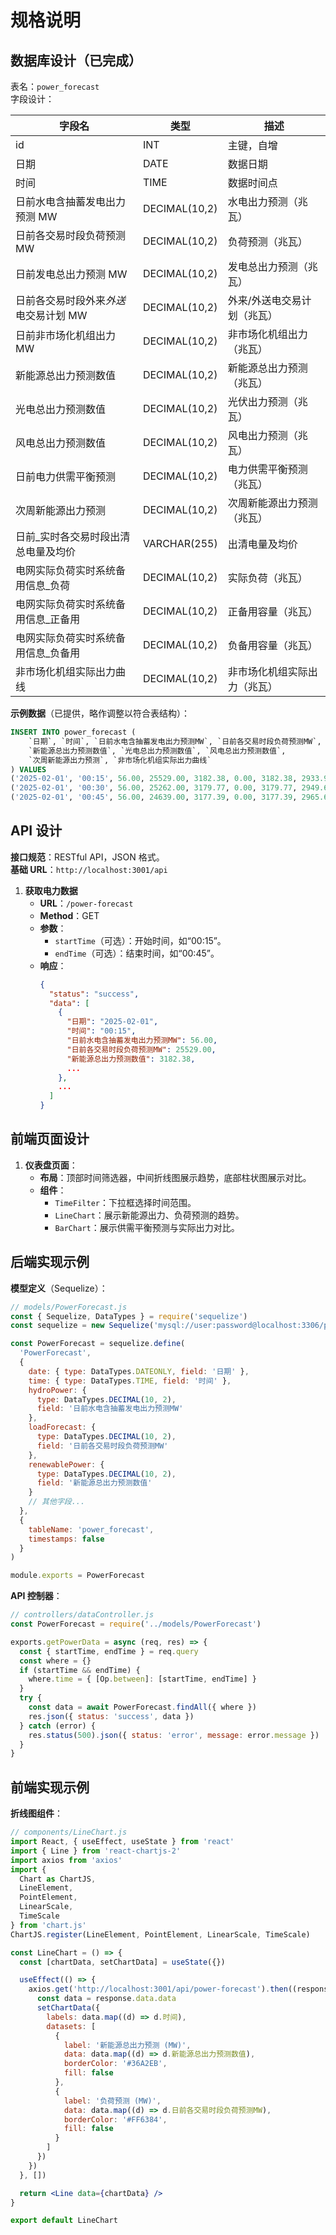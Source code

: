 # 规格说明

## 数据库设计（已完成）

表名：`power_forecast`  
字段设计：

| 字段名                                | 类型          | 描述                         |
| ------------------------------------- | ------------- | ---------------------------- |
| id                                    | INT           | 主键，自增                   |
| 日期                                  | DATE          | 数据日期                     |
| 时间                                  | TIME          | 数据时间点                   |
| 日前水电含抽蓄发电出力预测 MW         | DECIMAL(10,2) | 水电出力预测（兆瓦）         |
| 日前各交易时段负荷预测 MW             | DECIMAL(10,2) | 负荷预测（兆瓦）             |
| 日前发电总出力预测 MW                 | DECIMAL(10,2) | 发电总出力预测（兆瓦）       |
| 日前各交易时段外来*外送*电交易计划 MW | DECIMAL(10,2) | 外来/外送电交易计划（兆瓦）  |
| 日前非市场化机组出力 MW               | DECIMAL(10,2) | 非市场化机组出力（兆瓦）     |
| 新能源总出力预测数值                  | DECIMAL(10,2) | 新能源总出力预测（兆瓦）     |
| 光电总出力预测数值                    | DECIMAL(10,2) | 光伏出力预测（兆瓦）         |
| 风电总出力预测数值                    | DECIMAL(10,2) | 风电出力预测（兆瓦）         |
| 日前电力供需平衡预测                  | DECIMAL(10,2) | 电力供需平衡预测（兆瓦）     |
| 次周新能源出力预测                    | DECIMAL(10,2) | 次周新能源出力预测（兆瓦）   |
| 日前\_实时各交易时段出清总电量及均价  | VARCHAR(255)  | 出清电量及均价               |
| 电网实际负荷实时系统备用信息\_负荷    | DECIMAL(10,2) | 实际负荷（兆瓦）             |
| 电网实际负荷实时系统备用信息\_正备用  | DECIMAL(10,2) | 正备用容量（兆瓦）           |
| 电网实际负荷实时系统备用信息\_负备用  | DECIMAL(10,2) | 负备用容量（兆瓦）           |
| 非市场化机组实际出力曲线              | DECIMAL(10,2) | 非市场化机组实际出力（兆瓦） |

**示例数据**（已提供，略作调整以符合表结构）：

```sql
INSERT INTO power_forecast (
    `日期`, `时间`, `日前水电含抽蓄发电出力预测MW`, `日前各交易时段负荷预测MW`,
    `新能源总出力预测数值`, `光电总出力预测数值`, `风电总出力预测数值`,
    `次周新能源出力预测`, `非市场化机组实际出力曲线`
) VALUES
('2025-02-01', '00:15', 56.00, 25529.00, 3182.38, 0.00, 3182.38, 2933.93, 3714.37),
('2025-02-01', '00:30', 56.00, 25262.00, 3179.77, 0.00, 3179.77, 2949.62, 3710.86),
('2025-02-01', '00:45', 56.00, 24639.00, 3177.39, 0.00, 3177.39, 2965.65, 3712.14);
```

## API 设计

**接口规范**：RESTful API，JSON 格式。  
**基础 URL**：`http://localhost:3001/api`

1. **获取电力数据**
   - **URL**：`/power-forecast`
   - **Method**：GET
   - **参数**：
     - `startTime`（可选）：开始时间，如“00:15”。
     - `endTime`（可选）：结束时间，如“00:45”。
   - **响应**：
     ```json
     {
       "status": "success",
       "data": [
         {
           "日期": "2025-02-01",
           "时间": "00:15",
           "日前水电含抽蓄发电出力预测MW": 56.00,
           "日前各交易时段负荷预测MW": 25529.00,
           "新能源总出力预测数值": 3182.38,
           ...
         },
         ...
       ]
     }
     ```

## 前端页面设计

1. **仪表盘页面**：
   - **布局**：顶部时间筛选器，中间折线图展示趋势，底部柱状图展示对比。
   - **组件**：
     - `TimeFilter`：下拉框选择时间范围。
     - `LineChart`：展示新能源出力、负荷预测的趋势。
     - `BarChart`：展示供需平衡预测与实际出力对比。

## 后端实现示例

**模型定义**（Sequelize）：

```javascript
// models/PowerForecast.js
const { Sequelize, DataTypes } = require('sequelize')
const sequelize = new Sequelize('mysql://user:password@localhost:3306/power_db')

const PowerForecast = sequelize.define(
  'PowerForecast',
  {
    date: { type: DataTypes.DATEONLY, field: '日期' },
    time: { type: DataTypes.TIME, field: '时间' },
    hydroPower: {
      type: DataTypes.DECIMAL(10, 2),
      field: '日前水电含抽蓄发电出力预测MW'
    },
    loadForecast: {
      type: DataTypes.DECIMAL(10, 2),
      field: '日前各交易时段负荷预测MW'
    },
    renewablePower: {
      type: DataTypes.DECIMAL(10, 2),
      field: '新能源总出力预测数值'
    }
    // 其他字段...
  },
  {
    tableName: 'power_forecast',
    timestamps: false
  }
)

module.exports = PowerForecast
```

**API 控制器**：

```javascript
// controllers/dataController.js
const PowerForecast = require('../models/PowerForecast')

exports.getPowerData = async (req, res) => {
  const { startTime, endTime } = req.query
  const where = {}
  if (startTime && endTime) {
    where.time = { [Op.between]: [startTime, endTime] }
  }
  try {
    const data = await PowerForecast.findAll({ where })
    res.json({ status: 'success', data })
  } catch (error) {
    res.status(500).json({ status: 'error', message: error.message })
  }
}
```

## 前端实现示例

**折线图组件**：

```jsx
// components/LineChart.js
import React, { useEffect, useState } from 'react'
import { Line } from 'react-chartjs-2'
import axios from 'axios'
import {
  Chart as ChartJS,
  LineElement,
  PointElement,
  LinearScale,
  TimeScale
} from 'chart.js'
ChartJS.register(LineElement, PointElement, LinearScale, TimeScale)

const LineChart = () => {
  const [chartData, setChartData] = useState({})

  useEffect(() => {
    axios.get('http://localhost:3001/api/power-forecast').then((response) => {
      const data = response.data.data
      setChartData({
        labels: data.map((d) => d.时间),
        datasets: [
          {
            label: '新能源总出力预测 (MW)',
            data: data.map((d) => d.新能源总出力预测数值),
            borderColor: '#36A2EB',
            fill: false
          },
          {
            label: '负荷预测 (MW)',
            data: data.map((d) => d.日前各交易时段负荷预测MW),
            borderColor: '#FF6384',
            fill: false
          }
        ]
      })
    })
  }, [])

  return <Line data={chartData} />
}

export default LineChart
```

